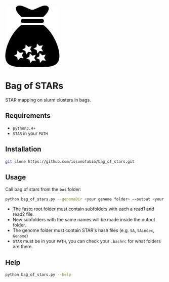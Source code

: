 ![Logo](logo.png)
# Bag of STARs
STAR mapping on slurm clusters in bags.

## Requirements
- `python3.4+`
- `STAR` in your `PATH`

## Installation
```bash
git clone https://github.com/iosonofabio/bag_of_stars.git
```

## Usage
Call bag of stars from the `bos` folder:
```bash
python bag_of_stars.py --genomeDir <your genome folder> --output <your output folder> <your fastq root folder>
```
- The fastq root folder must contain subfolders with each a read1 and read2 file.
- New subfolders with the same names will be made inside the output folder.
- The genome folder must contain STAR's hash files (e.g. `SA`, `SAindex`, `Genome`)
- `STAR` must be in your `PATH`, you can check your `.bashrc` for what folders are there.

## Help
```bash
python bag_of_stars.py --help
```
